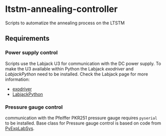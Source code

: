 # ltstm-annealing-controller
Scripts to automatize the annealing process on the LTSTM


## Requirements

### Power supply control
Scripts use the Labjack U3 for communication with the DC power supply. To make the U3 available within Python the Labjack *exodriver* and *LabjackPython* need to be installed. Check the Labjack page for more information:
* [exodriver ](https://labjack.com/support/software/installers/exodriver)
* [LabjackPython](https://pypi.org/project/LabJackPython/)


### Pressure gauge control
communication with the Pfeiffer PKR251 pressure gauge requires ``pyserial`` to be installed. Base class for Pressure gauge control is based on code from [PyExpLabSys](https://pyexplabsys.readthedocs.io/drivers/pfeiffer.html).




